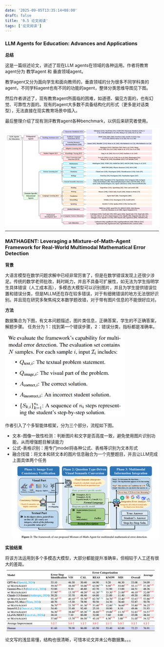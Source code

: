 ```yaml
---
date: '2025-09-05T13:35:14+08:00'
draft: false
title: '9.5 论文阅读'
tags: ['论文阅读']
---
```


### LLM Agents for Education: Advances and Applications

**总结**

这是一篇综述论文，讲述了现在LLM agents在领域的各种运用。作者将教育agent分为 教学agent 和 垂直领域agent。 

教学agent又分为面向学生和面向教师的，垂直领域的分为很多不同学科类的agent，不同学科agent也有不同的功能的agent，整体分类思维导图见下图。

然后作者讲述了，现有教育agent所面临的困难，如道德、偏见方面的，也有幻觉、可靠性方面的。现有的agent大多数不具备结构化的形式（更多是对话类型），无法直接在现实教育场景中插入。

最后整理介绍了现有测评教育agent各种benchmark，以供后来研究者使用。

![image-20250905134524279](image-20250905134524279.png)

---



### MATHAGENT: Leveraging a Mixture-of-Math-Agent Framework for Real-World Multimodal Mathematical Error Detection

**背景**

大语言模型在数学问题求解中已经非常厉害了，但是在数学错误发现上还很少涉足。传统的数学老师批改，耗时耗力，并且不具备可扩展性，如无法为学生指明学生具体错误（人工成本高），多模态大模型可以识别图片，并且为学生提供错误位置和错误分类，但是MLLM还在存在较多错误，对于有细微错误的地方无法很好识别。并且现在研究多聚焦纯文本数学题改错，对于带有图片信息的不能很好应对。

**方法**

数据集合为下图，有文本问题描述，图片类信息，正确答案，学生的不正确答案，解题步骤。
任务分为  1：找到第一个错误步骤，2：错误分类，指标都是准确率。	

<img src="image-20250905153558820.png" alt="image-20250905153558820" style="zoom:67%;" />

作者引入了个多智能体框架，分为三个部分，流程如下图。

- 文本-图像一致性检测：判断图片和文字是否高度一致，避免使用图片识别功能，从而增强题目解读能力
- 公式-表格识别：用专门model将各种公式、表格等识别为文本形式
- 融合找错：将文本和转文本的图片信息融合为一个完整题目，并且让LLM完成上面具体两个任务<img src="image-20250905153953903.png" alt="image-20250905153953903" style="zoom:67%;" />

**实验结果**

将该方法运用到多个多模态大模型，大部分都能提升准确率，但相较于人工还有很大的差距。
![image-20250905154103167](image-20250905154103167.png)

论文写的浅显易懂，结构也很清晰，可惜本论文并未公布数据集。。。
